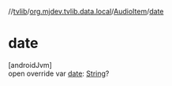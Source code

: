 //[tvlib](../../../index.md)/[org.mjdev.tvlib.data.local](../index.md)/[AudioItem](index.md)/[date](date.md)

# date

[androidJvm]\
open override var [date](date.md): [String](https://kotlinlang.org/api/latest/jvm/stdlib/kotlin/-string/index.html)?
